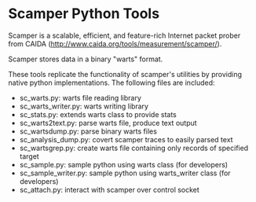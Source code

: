 # Scamper Python Tools

Scamper is a scalable, efficient, and feature-rich Internet packet
prober from CAIDA (http://www.caida.org/tools/measurement/scamper/).

Scamper stores data in a binary "warts" format.

These tools replicate the functionality of scamper's utilities by
providing native python implementations.  The following files 
are included:

* sc_warts.py:         warts file reading library
* sc_warts_writer.py:  warts writing library
* sc_stats.py:         extends warts class to provide stats
* sc_warts2text.py:     parse warts file, produce text output
* sc_wartsdump.py:     parse binary warts files
* sc_analysis_dump.py: covert scamper traces to easily parsed text
* sc_wartsgrep.py:     create warts file containing only records of specified target
* sc_sample.py:        sample python using warts class (for developers)
* sc_sample_writer.py: sample python using warts_writer class (for developers)
* sc_attach.py:        interact with scamper over control socket
